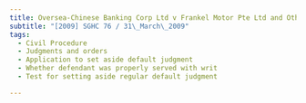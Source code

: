 ```yaml
---
title: Oversea-Chinese Banking Corp Ltd v Frankel Motor Pte Ltd and Others 
subtitle: "[2009] SGHC 76 / 31\_March\_2009"
tags:
  - Civil Procedure
  - Judgments and orders
  - Application to set aside default judgment
  - Whether defendant was properly served with writ
  - Test for setting aside regular default judgment

---
```


